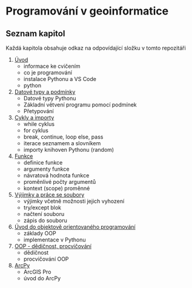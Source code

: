# Programování v geoinformatice
## Seznam kapitol
Každá kapitola obsahuje odkaz na odpovídající složku v tomto repozitáři
1. [Úvod](https://github.com/anetryg/python2025/tree/main/01-uvod)
    * informace ke cvičením
    * co je programování
    * instalace Pythonu a VS Code
    * python
2. [Datové typy a podmínky](https://github.com/anetryg/python2025/tree/main/02-datove_typy_a_podminky)
    * Datové typy Pythonu
    * Základní větvení programu pomocí podmínek
    * Přetypování
3. [Cykly a importy](https://github.com/anetryg/python2025/tree/main/03-cykly_a_importy)
    * while cyklus
    * for cyklus
    * break, continue, loop else, pass
    * iterace seznamem a slovníkem
    * importy knihoven Pythonu (random)
4. [Funkce](https://github.com/anetryg/python2025/tree/main/04-funkce)
    * definice funkce
    * argumenty funkce
    * návratová hodnota funkce
    * proměnlivé počty argumentů
    * kontext (scope) proměnné
5. [Výjimky a práce se soubory](https://github.com/anetryg/python2025/tree/main/06-vyjimky_a_prace_se_soubory)
    * výjimky včetně možnosti jejich vyhození
    * try/except blok
    * načtení souboru
    * zápis do souboru
6. [Úvod do objektově orientovaného programování](https://github.com/anetryg/python2025/tree/main/07-oop_uvod)
    * základy OOP
    * implementace v Pythonu
7. [OOP - dědičnost, procvičování](https://github.com/anetryg/python2025/tree/main/08-oop_dedicnost)
    * dědičnost
    * procvičování OOP
8. [ArcPy](https://github.com/anetryg/python2025/tree/main/09-arcpy)
    * ArcGIS Pro
    * úvod do ArcPy



